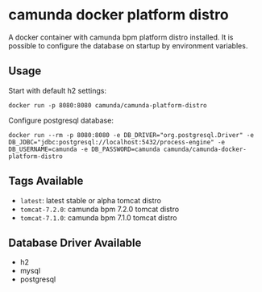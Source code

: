 # camunda docker platform distro

A docker container with camunda bpm platform distro installed.
It is possible to configure the database on startup by
environment variables.

## Usage

Start with default h2 settings:

```
docker run -p 8080:8080 camunda/camunda-platform-distro
```

Configure postgresql database:

```
docker run --rm -p 8080:8080 -e DB_DRIVER="org.postgresql.Driver" -e DB_JDBC="jdbc:postgresql://localhost:5432/process-engine" -e DB_USERNAME=camunda -e DB_PASSWORD=camunda camunda/camunda-docker-platform-distro
```

## Tags Available

- `latest`: latest stable or alpha tomcat distro
- `tomcat-7.2.0`: camunda bpm 7.2.0 tomcat distro
- `tomcat-7.1.0`: camunda bpm 7.1.0 tomcat distro

## Database Driver Available

- h2
- mysql
- postgresql
